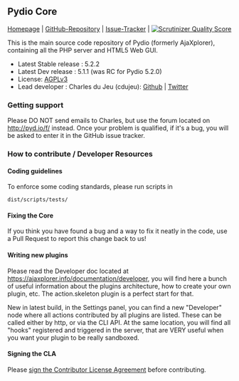 ## Pydio Core

[Homepage](http://pyd.io/) |
[GitHub-Repository](https://github.com/pydio/pydio-core) |
[Issue-Tracker](https://github.com/pydio/pydio-core/issues) |
[![Scrutinizer Quality Score](https://scrutinizer-ci.com/g/pydio/pydio-core/badges/quality-score.png?s=fc0c15158cf6df37758a21a899c6ac3867aec596)](https://scrutinizer-ci.com/g/pydio/pydio-core/)

This is the main source code repository of Pydio (formerly AjaXplorer), containing all the PHP server and HTML5 Web GUI.

* Latest Stable release : 5.2.2
* Latest Dev release : 5.1.1 (was RC for Pydio 5.2.0)
* License: [AGPLv3](https://www.gnu.org/licenses/agpl.html)
* Lead developer  : Charles du Jeu (cdujeu): [Github](https://github.com/cdujeu) | [Twitter](https://twitter.com/Pydio)

### Getting support

Please DO NOT send emails to Charles, but use the forum located on http://pyd.io/f/ instead. Once your problem is qualified, if it's a bug, you will be asked to enter it in the GitHub issue tracker.

### How to contribute / Developer Resources

#### Coding guidelines

To enforce some coding standards, please run scripts in
```
dist/scripts/tests/
```

#### Fixing the Core

If you think you have found a bug and a way to fix it neatly in the code, use a Pull Request to report this change back to us! 

#### Writing new plugins

Please read the Developer doc located at https://ajaxplorer.info/documentation/developer, you will find here a bunch of useful information about the plugins architecture, how to create your own plugin, etc. The action.skeleton plugin is a perfect start for that. 

New in latest build, in the Settings panel, you can find a new "Developer" node where all actions contributed by all plugins are listed. These can be called either by http, or via the CLI API. At the same location, you will find all "hooks" registered and triggered in the server, that are VERY useful when you want your plugin to be really sandboxed.  

#### Signing the CLA

Please <a href="http://www.clahub.com/agreements/ajaxplorer/ajaxplorer-core">sign the Contributor License Agreement</a> before contributing.
